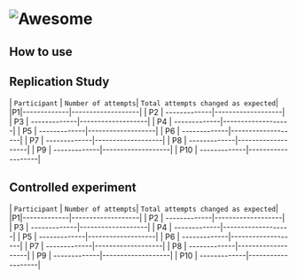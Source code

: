 # ![Awesome](https://cdn.rawgit.com/sindresorhus/awesome/d7305f38d29fed78fa85652e3a63e154dd8e8829/media/badge.svg)

## How to use

## Replication Study
| `Participant` | `Number of attempts`| `Total attempts changed as expected`|
|P1|-------------|-------------------|
| P2 | -------------|-------------------|
| P3 | -------------|-------------------|
| P4 | -------------|-------------------|
| P5 | -------------|-------------------|
| P6 | -------------|-------------------|
| P7 | -------------|-------------------|
| P8 | -------------|-------------------|
| P9 | -------------|-------------------|
| P10 | -------------|-------------------|
## Controlled experiment
| `Participant` | `Number of attempts`| `Total attempts changed as expected`|
|P1|-------------|-------------------|
| P2 | -------------|-------------------|
| P3 | -------------|-------------------|
| P4 | -------------|-------------------|
| P5 | -------------|-------------------|
| P6 | -------------|-------------------|
| P7 | -------------|-------------------|
| P8 | -------------|-------------------|
| P9 | -------------|-------------------|
| P10 | -------------|-------------------|